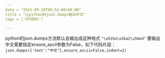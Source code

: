 ```yaml
---
date = "2015-09-18T09:54:00+08:00"
title = "让python的json.dumps输出中文"
tags = ['OTHERS']

---
```


python的json.dumps方法默认会输出成这种格式
`"\u535a\u5ba2\u56ed"`
要输出中文需要指定ensure_ascii参数为False，如下代码片段：
`json.dumps({'text':"中文"},ensure_ascii=False,indent=2)`